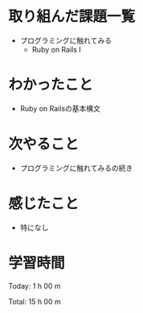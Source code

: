 # 取り組んだ課題一覧
- プログラミングに触れてみる
  - Ruby on Rails I

# わかったこと
- Ruby on Railsの基本構文

# 次やること
- プログラミングに触れてみるの続き
  
# 感じたこと
- 特になし
  
# 学習時間
Today: 1 h 00 m

Total: 15 h 00 m
